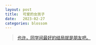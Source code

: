 ```yaml
---
layout: post
title:  可爱的女孩子
date:   2023-02-27
categories: blossom
---
```


>   [也许，同学间最好的结局就是朋友吧。](https://www.luogu.com.cn/problem/P6617)